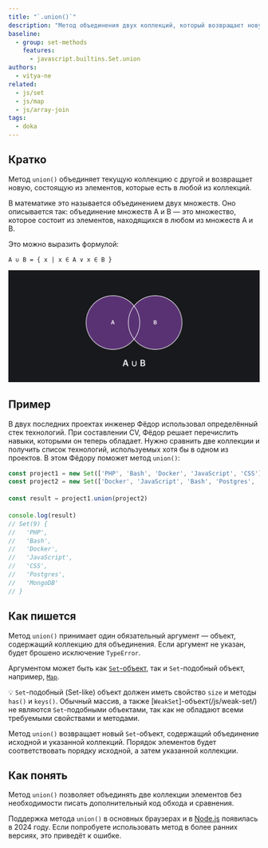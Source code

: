 ```yaml
---
title: "`.union()`"
description: "Метод объединения двух коллекций, который возвращает новую коллекцию с элементами, встречающимися в одной или в обоих коллекциях."
baseline:
  - group: set-methods
    features:
      - javascript.builtins.Set.union
authors:
  - vitya-ne
related:
  - js/set
  - js/map
  - js/array-join
tags:
  - doka
---
```


## Кратко

Метод `union()` объединяет текущую коллекцию с другой и возвращает новую, состоящую из элементов, которые есть в любой из коллекций.

В математике это называется объединением двух множеств. Оно описывается так: объединение множеств A и B — это множество, которое состоит из элементов, находящихся в любом из множеств А и B.

Это можно выразить формулой:

```
A ∪ B = { x | x ∈ A ∨ x ∈ B }
```

![Объединение двух множеств](images/set-union.png)

## Пример

В двух последних проектах инженер Фёдор использовал определённый стек технологий. При составлении CV, Фёдор решает перечислить навыки, которыми он теперь обладает. Нужно сравнить две коллекции и получить список технологий, используемых хотя бы в одном из проектов. В этом Фёдору поможет метод `union()`:

```js
const project1 = new Set(['PHP', 'Bash', 'Docker', 'JavaScript', 'CSS'])
const project2 = new Set(['Docker', 'JavaScript', 'Bash', 'Postgres', 'MongoDB'])

const result = project1.union(project2)

console.log(result)
// Set(9) {
//   'PHP',
//   'Bash',
//   'Docker',
//   'JavaScript',
//   'CSS',
//   'Postgres',
//   'MongoDB'
// }

```

## Как пишется

Метод `union()` принимает один обязательный аргумент — объект, содержащий коллекцию для объединения. Если аргумент не указан, будет брошено исключение `TypeError`.

Аргументом может быть как [`Set`-объект](/js/set/), так и `Set`-подобный объект, например, [`Map`](/js/map/).

💡 `Set`-подобный (Set-like) объект должен иметь свойство `size` и методы `has()` и `keys()`. Обычный массив, а также [`WeakSet`]-объект(/js/weak-set/) не являются `Set`-подобными объектами, так как не обладают всеми требуемыми свойствами и методами.

Метод `union()` возвращает новый `Set`-объект, содержащий объединение исходной и указанной коллекций. Порядок элементов будет соответствовать порядку исходной, а затем указанной коллекции.

## Как понять

Метод `union()` позволяет объединять две коллекции элементов без необходимости писать дополнительный код обхода и сравнения.

Поддержка метода `union()` в основных браузерах и в [Node.js](/tools/nodejs/) появилась в 2024 году. Если попробуете использовать метод в более ранних версиях, это приведёт к ошибке.

